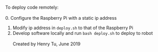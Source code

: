 To deploy code remotely:<br><br>
0. Configure the Raspberry Pi with a static ip address<br>
1. Modify ip address in `deploy.sh` to that of the Raspberry Pi<br>
2. Develop software locally and run `bash deploy.sh` to deploy to robot<br><br>
Created by Henry Tu, June 2019
